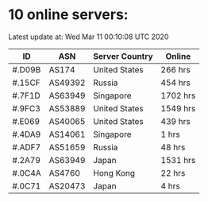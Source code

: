 # 10 online servers:

Latest update at: Wed Mar 11 00:10:08 UTC 2020

| ID | ASN | Server Country | Online |
| -- | --- | -------------- | ------ |
| #.D09B | AS174 | United States | 266 hrs |
| #.15CF | AS49392 | Russia | 454 hrs |
| #.7F1D | AS63949 | Singapore | 1702 hrs |
| #.9FC3 | AS53889 | United States | 1549 hrs |
| #.E069 | AS40065 | United States | 439 hrs |
| #.4DA9 | AS14061 | Singapore | 1 hrs |
| #.ADF7 | AS51659 | Russia | 48 hrs |
| #.2A79 | AS63949 | Japan | 1531 hrs |
| #.0C4A | AS4760 | Hong Kong | 22 hrs |
| #.0C71 | AS20473 | Japan | 4 hrs |

